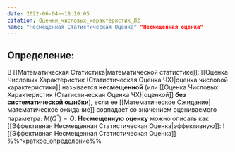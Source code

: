 ```yaml
---
date: 2022-06-04~~18:10:05
citation: Оценки_числовых_характеристик_Л2
name: "Несмещенная Статистическая Оценка" "Несмещенная оценка"
---
```

## Определение:
В [[Математическая Статистика|математической статистике]]: [[Оценка Числовых Характеристик (Статистическая Оценка ЧХ)|оценка числовой характеристики]] называется **несмещенной** (или [[Оценка Числовых Характеристик (Статистическая Оценка ЧХ)|оценкой]] **без систематической ошибки**), если ее [[Математическое Ожидание|математическое ожидание]] совпадает со значением оцениваемого параметра: $M(Q^*) = Q$.
**Несмещенную оценку** можно описать как [[Эффективная Несмещенная Статистическая Оценка|эффективную]]: ![[Эффективная Несмещенная Статистическая Оценка]]
%%^краткое_определение%%